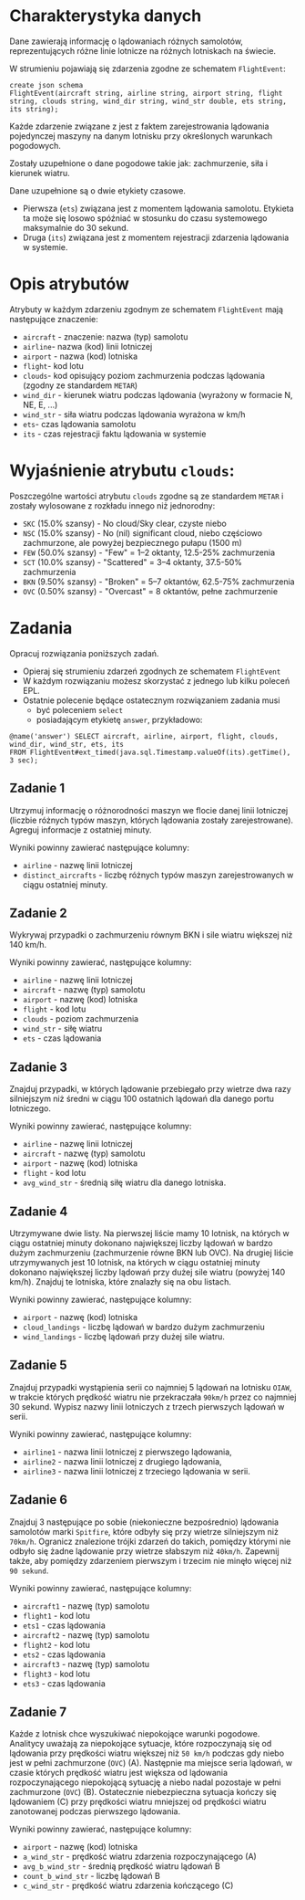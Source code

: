 # Charakterystyka danych
Dane zawierają informację o lądowaniach różnych samolotów, reprezentujących różne linie lotnicze na różnych lotniskach na świecie.

W strumieniu pojawiają się zdarzenia zgodne ze schematem `FlightEvent`:

```
create json schema 
FlightEvent(aircraft string, airline string, airport string, flight string, clouds string, wind_dir string, wind_str double, ets string, its string);
```

Każde zdarzenie związane z jest z faktem zarejestrowania lądowania pojedynczej maszyny na danym lotnisku przy określonych warunkach pogodowych.

Zostały uzupełnione o dane pogodowe takie jak: zachmurzenie, siła i kierunek wiatru.

Dane uzupełnione są o dwie etykiety czasowe. 
* Pierwsza (`ets`) związana jest z momentem lądowania samolotu. 
  Etykieta ta może się losowo spóźniać w stosunku do czasu systemowego maksymalnie do 30 sekund.
* Druga (`its`) związana jest z momentem rejestracji zdarzenia lądowania w systemie.

# Opis atrybutów

Atrybuty w każdym zdarzeniu zgodnym ze schematem `FlightEvent` mają następujące znaczenie:

* `aircraft` - znaczenie: nazwa (typ) samolotu
* `airline`- nazwa (kod) linii lotniczej
* `airport` - nazwa (kod) lotniska
* `flight`- kod lotu
* `clouds`- kod opisujący poziom zachmurzenia podczas lądowania (zgodny ze standardem `METAR`)
* `wind_dir` - kierunek wiatru podczas lądowania (wyrażony w formacie N, NE, E, ...)
* `wind_str` - siła wiatru podczas lądowania wyrażona w km/h
* `ets`- czas lądowania samolotu
* `its` - czas rejestracji faktu lądowania w systemie

# Wyjaśnienie atrybutu `clouds`:

Poszczególne wartości atrybutu `clouds` zgodne są ze standardem `METAR` i zostały wylosowane z rozkładu innego niż jednorodny:

* `SKC` (15.0% szansy) - No cloud/Sky clear, czyste niebo
* `NSC` (15.0% szansy) - No (nil) significant cloud, niebo częściowo zachmurzone, ale powyżej bezpiecznego pułapu (1500 m)
* `FEW` (50.0% szansy) - "Few" = 1–2 oktanty, 12.5-25% zachmurzenia
* `SCT` (10.0% szansy) - "Scattered" = 3–4 oktanty, 37.5-50% zachmurzenia
* `BKN` (9.50% szansy) - "Broken" = 5–7 oktantów, 62.5-75% zachmurzenia
* `OVC` (0.50% szansy) - "Overcast" = 8 oktantów, pełne zachmurzenie

# Zadania
Opracuj rozwiązania poniższych zadań. 
* Opieraj się strumieniu zdarzeń zgodnych ze schematem `FlightEvent`
* W każdym rozwiązaniu możesz skorzystać z jednego lub kilku poleceń EPL.
* Ostatnie polecenie będące ostatecznym rozwiązaniem zadania musi 
  * być poleceniem `select` 
  * posiadającym etykietę `answer`, przykładowo:
  
```aidl
@name('answer') SELECT aircraft, airline, airport, flight, clouds, wind_dir, wind_str, ets, its 
FROM FlightEvent#ext_timed(java.sql.Timestamp.valueOf(its).getTime(), 3 sec);
```

## Zadanie 1
Utrzymuj informację o różnorodności maszyn we flocie danej linii lotniczej (liczbie różnych typów maszyn, których lądowania zostały zarejestrowane). Agreguj informacje z ostatniej minuty.

Wyniki powinny zawierać następujące kolumny:
- `airline` - nazwę linii lotniczej
- `distinct_aircrafts` - liczbę różnych typów maszyn zarejestrowanych w ciągu ostatniej minuty.

## Zadanie 2
Wykrywaj przypadki o zachmurzeniu równym BKN i sile wiatru większej niż 140 km/h.

Wyniki powinny zawierać, następujące kolumny:
- `airline` - nazwę linii lotniczej
- `aircraft` - nazwę (typ) samolotu
- `airport` - nazwę (kod) lotniska
- `flight` - kod lotu
- `clouds` - poziom zachmurzenia 
- `wind_str` - siłę wiatru
- `ets` - czas lądowania

## Zadanie 3
Znajduj przypadki, w których lądowanie przebiegało przy wietrze dwa razy silniejszym niż średni w ciągu 100 ostatnich lądowań dla danego portu lotniczego.

Wyniki powinny zawierać, następujące kolumny:
- `airline` - nazwę linii lotniczej
- `aircraft` - nazwę (typ) samolotu
- `airport` - nazwę (kod) lotniska
- `flight` - kod lotu
- `avg_wind_str` - średnią siłę wiatru dla danego lotniska.

## Zadanie 4
Utrzymywane dwie listy. Na pierwszej liście mamy 10 lotnisk, na których w ciągu ostatniej minuty dokonano największej liczby lądowań w bardzo dużym zachmurzeniu (zachmurzenie równe BKN lub OVC). 
Na drugiej liście utrzymywanych jest 10 lotnisk, na których w ciągu ostatniej minuty dokonano największej liczby lądowań przy dużej sile wiatru (powyżej 140 km/h).
Znajduj te lotniska, które znalazły się na obu listach. 

Wyniki powinny zawierać, następujące kolumny:
- `airport` - nazwę (kod) lotniska
- `cloud_landings` - liczbę lądowań w bardzo dużym zachmurzeniu
- `wind_landings` - liczbę lądowań przy dużej sile wiatru.

## Zadanie 5
Znajduj przypadki wystąpienia serii co najmniej 5 lądowań na lotnisku `OIAW`, w trakcie których prędkość wiatru nie przekraczała `90km/h` przez co najmniej 30 sekund. Wypisz nazwy linii lotniczych z trzech pierwszych lądowań w serii.

Wyniki powinny zawierać, następujące kolumny:
- `airline1` - nazwa linii lotniczej z pierwszego lądowania,
- `airline2` - nazwa linii lotniczej z drugiego lądowania,
- `airline3` - nazwa linii lotniczej z trzeciego lądowania w serii.


## Zadanie 6
Znajduj 3 następujące po sobie (niekonieczne bezpośrednio) lądowania samolotów marki `Spitfire`, które odbyły się przy wietrze silniejszym niż `70km/h`. Ogranicz znalezione trójki zdarzeń do takich, pomiędzy którymi nie odbyło się żadne lądowanie przy wietrze słabszym niż `40km/h`. Zapewnij także, aby pomiędzy zdarzeniem pierwszym i trzecim nie minęło więcej niż `90 sekund`.

Wyniki powinny zawierać, następujące kolumny:
- `aircraft1` - nazwę (typ) samolotu
- `flight1` - kod lotu
- `ets1` - czas lądowania
- `aircraft2` - nazwę (typ) samolotu
- `flight2` - kod lotu
- `ets2` - czas lądowania
- `aircraft3` - nazwę (typ) samolotu
- `flight3` - kod lotu
- `ets3` - czas lądowania

## Zadanie 7
Każde z lotnisk chce wyszukiwać niepokojące warunki pogodowe. Analitycy uważają za niepokojące sytuacje, które rozpoczynają się od lądowania przy prędkości wiatru większej niż `50 km/h` podczas gdy niebo jest w pełni zachmurzone (`OVC`) (A). Następnie ma miejsce seria lądowań, w czasie których prędkość wiatru jest większa od lądowania rozpoczynającego niepokojącą sytuację a niebo nadal pozostaje w pełni zachmurzone (`OVC`) (B). Ostatecznie niebezpieczna sytuacja kończy się lądowaniem (C) przy prędkości wiatru mniejszej od prędkości wiatru zanotowanej podczas pierwszego lądowania.

Wyniki powinny zawierać, następujące kolumny:
- `airport` - nazwę (kod) lotniska
- `a_wind_str` - prędkość wiatru zdarzenia rozpoczynającego (A)
- `avg_b_wind_str` - średnią prędkość wiatru lądowań B
- `count_b_wind_str` - liczbę lądowań B
- `c_wind_str` - prędkość wiatru zdarzenia kończącego (C)